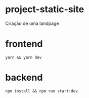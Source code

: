 # project-static-site
Criação de uma landpage

# frontend 

`yarn && yarn dev`

# backend

`npm install && npm run start:dev`
